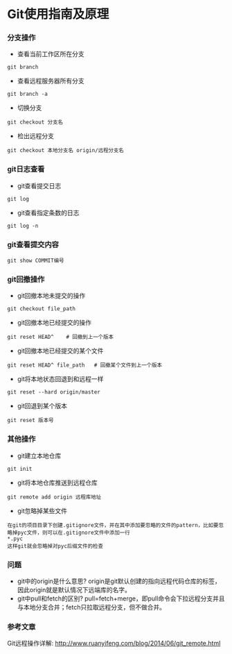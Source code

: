 # Git使用指南及原理

### 分支操作
- 查看当前工作区所在分支
```
git branch
```
- 查看远程服务器所有分支
```
git branch -a
```
- 切换分支
```
git checkout 分支名
```
- 检出远程分支
```
git checkout 本地分支名 origin/远程分支名
```

### git日志查看
- git查看提交日志
```
git log
```
- git查看指定条数的日志
```
git log -n
```

### git查看提交内容
```
git show COMMIT编号
```

### git回撤操作
- git回撤本地未提交的操作
```
git checkout file_path
```
- git回撤本地已经提交的操作
```
git reset HEAD^    # 回撤到上一个版本
```
- git回撤本地已经提交的某个文件
```
git reset HEAD^ file_path   # 回撤某个文件到上一个版本
```
- git将本地状态回退到和远程一样
```
git reset --hard origin/master
```
- git回退到某个版本
```
git reset 版本号
```

### 其他操作
- git建立本地仓库
```
git init
```
- git将本地仓库推送到远程仓库
```
git remote add origin 远程库地址
```
- git忽略掉某些文件
```
在git的项目目录下创建.gitignore文件，并在其中添加要忽略的文件的pattern，比如要忽略掉pyc文件，则可以在.gitignore文件中添加一行
*.pyc
这样git就会忽略掉对pyc后缀文件的检查
```
### 问题
- git中的origin是什么意思?
origin是git默认创建的指向远程代码仓库的标签，因此origin就是默认情况下远端库的名字。
- git中pull和fetch的区别?
pull=fetch+merge，即pull命令会下拉远程分支并且与本地分支合并；fetch只拉取远程分支，但不做合并。

### 参考文章
Git远程操作详解: http://www.ruanyifeng.com/blog/2014/06/git_remote.html
